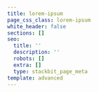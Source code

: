 ```yaml
---
title: lorem-ipsum
page_css_class: lorem-ipsum
white_header: false
sections: []
seo:
  title: ''
  description: ''
  robots: []
  extra: []
  type: stackbit_page_meta
template: advanced
---
```

